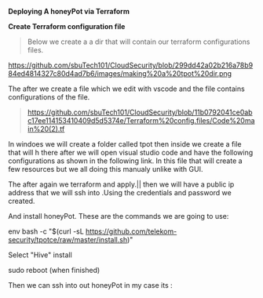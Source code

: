 **Deploying A honeyPot via Terraform**

**Create Terraform configuration file**

>Below we create a a dir that will contain our terraform configurations files.

https://github.com/sbuTech101/CloudSecurity/blob/299dd42a02b216a78b984ed4814327c80d4ad7b6/images/making%20a%20tpot%20dir.png

The after we create a file which we edit with vscode and the file contains configurations of the file.

>https://github.com/sbuTech101/CloudSecurity/blob/11b0792041ce0abc17ee114153410409d5d5374e/Terraform%20config.files/Code%20main%20(2).tf

In windoes we will create a folder called tpot then inside we create a file that will h
there after we will open visual studio code and have the following configurations as shown in the following link.
In this file that will create a few resources but we all doing this manualy unlike with GUI.

The after again we terraform and apply.||
then we will have a public ip address that we will ssh into .Using the credentials and password we created.

And install honeyPot.
These are the commands we are going to use:

env bash -c "$(curl -sL https://github.com/telekom-security/tpotce/raw/master/install.sh)"

Select "Hive" install

sudo reboot (when finished)


Then we can ssh into out honeyPot in my case its : 

